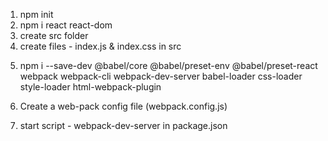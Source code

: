 1. npm init
2. npm i react react-dom
3. create src folder
4. create files - index.js & index.css in src

5) npm i --save-dev @babel/core @babel/preset-env @babel/preset-react webpack webpack-cli webpack-dev-server babel-loader css-loader style-loader html-webpack-plugin

6. Create a web-pack config file (webpack.config.js)

7. start script - webpack-dev-server in package.json
